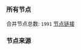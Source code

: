 ### 所有节点
合并节点总数: `1991`
[节点链接](https://raw.githubusercontent.com/rzhy1/11/master/sub/sub_merge_base64.txt)

### 节点来源